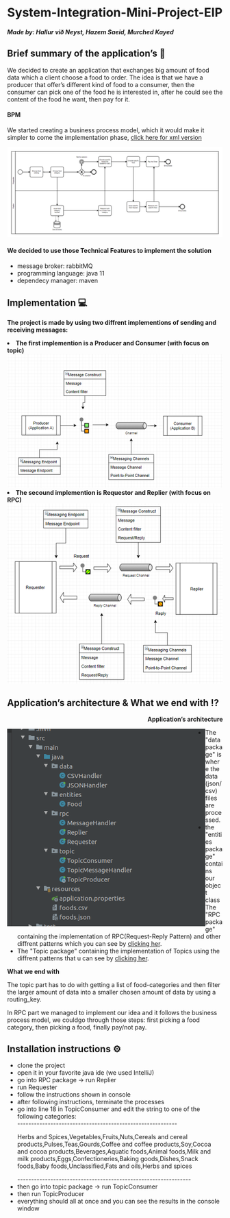 # System-Integration-Mini-Project-EIP

<h5>Made by: Hallur við Neyst, Hazem Saeid, Murched Kayed</h5>

<h2>Brief summary of the application’s <g-emoji class="g-emoji" alias="page_with_curl" fallback-src="https://github.githubassets.com/images/icons/emoji/unicode/1f4c3.png">📃</g-emoji></h2>

<p>
  We decided to create an application that exchanges big amount of food data which a client choose a food to order. The idea is that we have a producer that offer’s different kind of food to a consumer, then the consumer can pick one of the food he is interested in, after he could see the content of the food he want, then pay for it.
  
  <h4>BPM</h4>
  
  We started creating a business process model, which it would make it simpler to come the implementation phase, <a href="https://github.com/Mokayed/System-Integration-Mini-Project-EIP/blob/master/Food.bpmn">click here for xml version</a>
</p>
<img src="https://github.com/Mokayed/System-Integration-Mini-Project-EIP/blob/master/FoodBPMN.PNG"/>

  
  
  <h4> We decided to use those Technical Features to implement the solution </h4>

  <ul>
  <li>message broker: rabbitMQ</li>
  <li>programming language: java 11</li>
  <li>dependecy manager: maven</li>
</ul>

<h2>Implementation <g-emoji class="g-emoji" alias="computer" fallback-src="https://github.githubassets.com/images/icons/emoji/unicode/1f4bb.png">💻</g-emoji></h2>

<strong>The project is made by using two diffrent implementions of sending and receiving messages:</strong>

  <li><strong>The first implemention is a Producer and Consumer (with focus on topic)</strong></li>
  <img src="https://github.com/Mokayed/System-Integration-Mini-Project-EIP/blob/master/TOPIC.PNG"/>
  <li><strong>The secound implemention is Requestor and Replier (with focus on RPC)</strong></li>
  <img src="https://github.com/Mokayed/System-Integration-Mini-Project-EIP/blob/master/rpc.PNG"/>
    
  <h2>Application’s architecture & What we end with <g-emoji class="g-emoji" alias="interrobang" fallback-src="https://github.githubassets.com/images/icons/emoji/unicode/2049.png">⁉️</g-emoji></h2>
  
  
  <p align="right"><strong>Application’s architecture</strong></p>
  
  <img src="https://github.com/Mokayed/System-Integration-Mini-Project-EIP/blob/master/image.png" align="left"/>


  <ul>
  <li>
  The "data package" is where the data (json/csv) files are processed.
  </li>
  <li>
  the "entities package" contains our object class
  </li>
 The "RPC package" containing the implementation of RPC(Request-Reply Pattern) and other diffrent patterns which you can see by <a href="https://github.com/Mokayed/System-Integration-Mini-Project-EIP/blob/master/rpc.PNG">clicking her</a>. 
  
  <li>
 The "Topic package" containing the implementation of Topics using the diffrent patterns that u can see by <a href="https://github.com/Mokayed/System-Integration-Mini-Project-EIP/blob/master/TOPIC.PNG">clicking her</a>.
  </li>
</ul>

<strong>What we end with</strong>
  
  The topic part has to do with getting a list of food-categories and then filter the larger
  amount of data into a smaller chosen amount of data by using a routing_key.
  
  In RPC part we managed to implement our idea and it follows the business process model, we couldgo through those steps: first picking a food category, then picking a food, finally pay/not pay.
  

<h2>Installation instructions <g-emoji class="g-emoji" alias="gear" fallback-src="https://github.githubassets.com/images/icons/emoji/unicode/2699.png">⚙️</g-emoji></h2>
<ul>
  <li>clone the project</li>
  <li>open it in your favorite java ide (we used IntelliJ)</li>
  <li>go into RPC package -> run Replier </li> 
  <li>run Requester</li>
  <li>follow the instructions shown in console</li>
  <li>after following instructions, terminate the processes</li>
  <li>go into line 18 in TopicConsumer and edit the string to one of the following categories:</li>
  ----------------------------------------------------------
  <p>Herbs and Spices,Vegetables,Fruits,Nuts,Cereals and cereal products,Pulses,Teas,Gourds,Coffee and coffee products,Soy,Cocoa and cocoa products,Beverages,Aquatic foods,Animal foods,Milk and milk products,Eggs,Confectioneries,Baking goods,Dishes,Snack foods,Baby foods,Unclassified,Fats and oils,Herbs and spices</p>
  ---------------------------------------------------------------
  <li>then go into topic package -> run TopicConsumer </li>
  <li>then run TopicProducer</li>
  <li>everything should all at once and you can see the results in the console window</li>
</ul>


